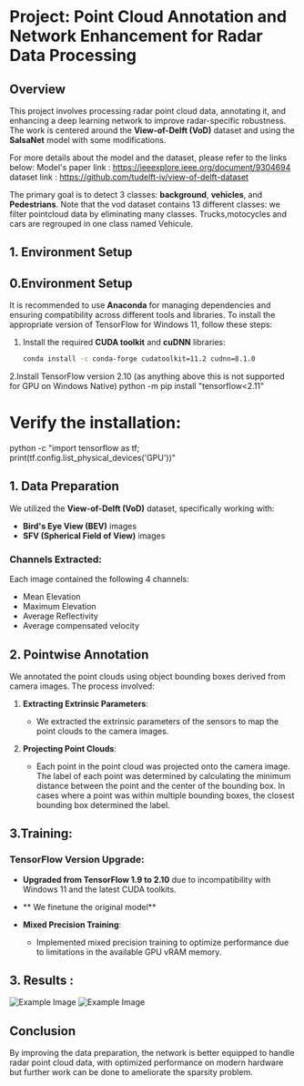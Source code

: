 # Project: Point Cloud Annotation and Network Enhancement for Radar Data Processing

## Overview
This project involves processing radar point cloud data, annotating it, and enhancing a deep learning network to improve radar-specific robustness. The work is centered around the **View-of-Delft (VoD)** dataset and using the  **SalsaNet** model with some modifications.

For more details about the model and the dataset, please refer to the links below:
Model's paper link : https://ieeexplore.ieee.org/document/9304694
dataset link : https://github.com/tudelft-iv/view-of-delft-dataset

The primary goal is to detect 3 classes: **background**, **vehicles**, and **Pedestrians**.
Note that the vod dataset contains 13 different classes: we filter pointcloud data by eliminating many classes. Trucks,motocycles and cars are regrouped in one class named Vehicule.

## 1. Environment Setup
## 0.Environment Setup

It is recommended to use **Anaconda** for managing dependencies and ensuring compatibility across different tools and libraries. To install the appropriate version of TensorFlow for Windows 11, follow these steps:

1. Install the required **CUDA toolkit** and **cuDNN** libraries:
   ```bash
   conda install -c conda-forge cudatoolkit=11.2 cudnn=8.1.0
2.Install TensorFlow version 2.10 (as anything above this is not supported for GPU on Windows Native)
   python -m pip install "tensorflow<2.11"
   # Verify the installation:
   python -c "import tensorflow as tf; print(tf.config.list_physical_devices('GPU'))"

## 1. Data Preparation

We utilized the **View-of-Delft (VoD)** dataset, specifically working with:

- **Bird's Eye View (BEV)** images
- **SFV (Spherical Field of View)** images

### Channels Extracted:
Each image contained the following 4 channels:
- Mean Elevation
- Maximum Elevation
- Average Reflectivity
- Average compensated velocity

## 2. Pointwise Annotation 

We annotated the point clouds using object bounding boxes derived from camera images. The process involved:

1. **Extracting Extrinsic Parameters**:
   - We extracted the extrinsic parameters of the sensors to map the point clouds to the camera images.
   
2. **Projecting Point Clouds**:
   - Each point in the point cloud was projected onto the camera image. The label of each point was determined by calculating the minimum distance between the point and the center of the bounding box. In cases where a point was within multiple bounding boxes, the closest bounding box determined the label.

## 3.Training:

### TensorFlow Version Upgrade:
- **Upgraded from TensorFlow 1.9 to 2.10** due to incompatibility with Windows 11 and the latest CUDA toolkits.
- ** We finetune the original model**
   
- **Mixed Precision Training**:
   - Implemented mixed precision training to optimize performance due to limitations in the available GPU vRAM memory.
## 3. Results : 

![Example Image](https://github.com/Mahdicherni/Adapting-LIDAR-annotation-techniques-to-FMCW-RADAR-pointcclouds/blob/main/Salsanet_tf2/Confusion%20matrix/BEV%20confusion%20matrix.png)
![Example Image](https://github.com/Mahdicherni/Adapting-LIDAR-annotation-techniques-to-FMCW-RADAR-pointcclouds/blob/main/Salsanet_tf2/Confusion%20matrix/SFV%20confusion%20matrix.png)
## Conclusion
By improving the data preparation, the network is better equipped to handle radar point cloud data, with optimized performance on modern hardware but further work can be done to ameliorate the sparsity problem.



